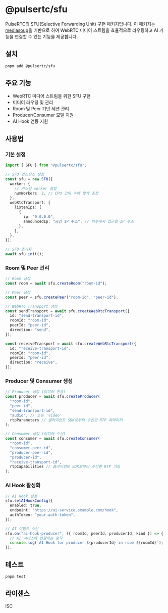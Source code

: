 # @pulsertc/sfu

PulseRTC의 SFU(Selective Forwarding Unit) 구현 패키지입니다. 이 패키지는 [mediasoup](https://mediasoup.org/)을 기반으로 하여 WebRTC 미디어 스트림을 효율적으로 라우팅하고 AI 기능을 연결할 수 있는 기능을 제공합니다.

## 설치

```bash
pnpm add @pulsertc/sfu
```

## 주요 기능

- WebRTC 미디어 스트림을 위한 SFU 구현
- 미디어 라우팅 및 관리
- Room 및 Peer 기반 세션 관리
- Producer/Consumer 모델 지원
- AI Hook 연동 지원

## 사용법

### 기본 설정

```typescript
import { SFU } from "@pulsertc/sfu";

// SFU 인스턴스 생성
const sfu = new SFU({
  worker: {
    // 커스텀 worker 설정
    numWorkers: 2, // CPU 코어 수에 맞게 조정
  },
  webRtcTransport: {
    listenIps: [
      {
        ip: "0.0.0.0",
        announcedIp: "공인 IP 주소", // 외부에서 접근할 IP 주소
      },
    ],
  },
});

// SFU 초기화
await sfu.init();
```

### Room 및 Peer 관리

```typescript
// Room 생성
const room = await sfu.createRoom("room-id");

// Peer 생성
const peer = sfu.createPeer("room-id", "peer-id");

// WebRTC Transport 생성
const sendTransport = await sfu.createWebRtcTransport({
  id: "send-transport-id",
  roomId: "room-id",
  peerId: "peer-id",
  direction: "send",
});

const receiveTransport = await sfu.createWebRtcTransport({
  id: "receive-transport-id",
  roomId: "room-id",
  peerId: "peer-id",
  direction: "receive",
});
```

### Producer 및 Consumer 생성

```typescript
// Producer 생성 (미디어 전송)
const producer = await sfu.createProducer(
  "room-id",
  "peer-id",
  "send-transport-id",
  "audio", // 또는 'video'
  rtpParameters // 클라이언트 SDK로부터 수신한 RTP 파라미터
);

// Consumer 생성 (미디어 수신)
const consumer = await sfu.createConsumer(
  "room-id",
  "consumer-peer-id",
  "producer-peer-id",
  "producer-id",
  "receive-transport-id",
  rtpCapabilities // 클라이언트 SDK로부터 수신한 RTP 기능
);
```

### AI Hook 활성화

```typescript
// AI Hook 설정
sfu.setAIHookConfig({
  enabled: true,
  endpoint: "https://ai-service.example.com/hook",
  authToken: "your-auth-token",
});

// AI 이벤트 수신
sfu.on("ai-hook-producer", ({ roomId, peerId, producerId, kind }) => {
  // AI 서비스에 연결하는 로직
  console.log(`AI Hook for producer ${producerId} in room ${roomId}`);
});
```

## 테스트

```bash
pnpm test
```

## 라이센스

ISC
